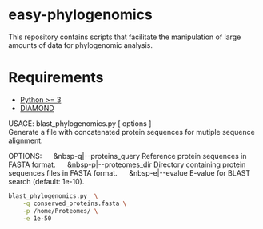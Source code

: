 # easy-phylogenomics
This repository contains scripts that facilitate the manipulation of large amounts of data for phylogenomic analysis.

# Requirements #

- [Python >= 3](https://www.python.org/downloads/)
- [DIAMOND](https://github.com/bbuchfink/diamond) 


USAGE:  blast_phylogenomics.py [ options ]\
Generate a file with concatenated protein sequences for mutiple sequence alignment.

OPTIONS:
&nbsp;&nbsp;&nbsp;&nbsp;&nbsp;&nbsp-q|--proteins_query	Reference protein sequences in FASTA format.
&nbsp;&nbsp;&nbsp;&nbsp;&nbsp;&nbsp-p|--proteomes_dir	Directory containing protein sequences files in FASTA format.
&nbsp;&nbsp;&nbsp;&nbsp;&nbsp;&nbsp-e|--evalue		E-value for BLAST search (default: 1e-10).

```bash
blast_phylogenomics.py  \
	-q conserved_proteins.fasta \
	-p /home/Proteomes/ \
	-e 1e-50
```
